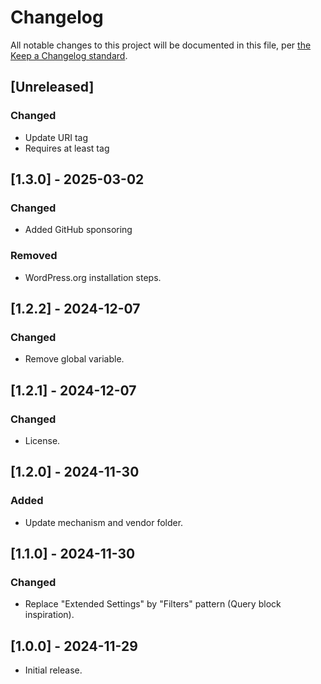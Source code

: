 # Changelog

All notable changes to this project will be documented in this file, per [the Keep a Changelog standard](http://keepachangelog.com/).

## [Unreleased]

### Changed

- Update URI tag
- Requires at least tag

## [1.3.0] - 2025-03-02

### Changed

- Added GitHub sponsoring

### Removed

- WordPress.org installation steps.

## [1.2.2] - 2024-12-07

### Changed

- Remove global variable.

## [1.2.1] - 2024-12-07

### Changed

- License.

## [1.2.0] - 2024-11-30

### Added

- Update mechanism and vendor folder.

## [1.1.0] - 2024-11-30

### Changed

- Replace "Extended Settings" by "Filters" pattern (Query block inspiration).

## [1.0.0] - 2024-11-29

- Initial release.
